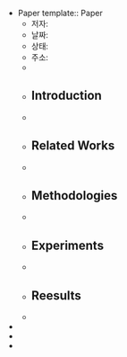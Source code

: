 - Paper
  template:: Paper
	- 저자:
	- 날짜:
	- 상태:
	- 주소:
	-
	- ## Introduction
	-
	- ## Related Works
	-
	- ## Methodologies
	-
	- ## Experiments
	-
	- ## Reesults
	-
-
-
-